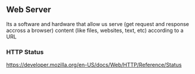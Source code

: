 ## Web Server

Its a software and hardware that allow us serve (get request and response accross a browser) content (like files, websites, text, etc) according to a URL


### HTTP Status
https://developer.mozilla.org/en-US/docs/Web/HTTP/Reference/Status
